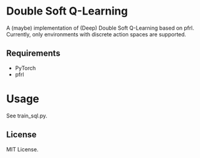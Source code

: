 # Double Soft Q-Learning
A (maybe) implementation of (Deep) Double Soft Q-Learning based on pfrl.
Currently, only environments with discrete action spaces are supported.

## Requirements
- PyTorch
- pfrl

# Usage
See train_sql.py.

## License
MIT License.
